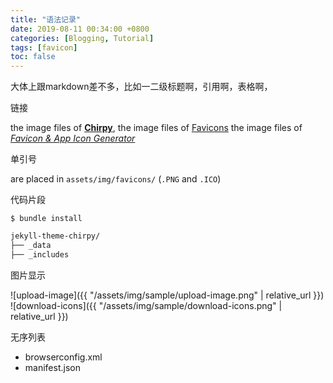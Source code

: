 ```yaml
---
title: "语法记录"
date: 2019-08-11 00:34:00 +0800
categories: [Blogging, Tutorial]
tags: [favicon]
toc: false
---
```


大体上跟markdown差不多，比如一二级标题啊，引用啊，表格啊，

链接

the image files of [**Chirpy**](https://github.com/cotes2020/jekyll-theme-chirpy/), 
the image files of [Favicons](https://www.favicon-generator.org/about/) 
the image files of [*Favicon & App Icon Generator*](https://www.favicon-generator.org/)

单引号

are placed in `assets/img/favicons/`
(`.PNG` and `.ICO`)

代码片段

```terminal / console/ ruby/ shell/ html等等等
$ bundle install
```

```sh
jekyll-theme-chirpy/
├── _data
├── _includes  
```

图片显示

![upload-image]({{ "/assets/img/sample/upload-image.png" | relative_url }})
![download-icons]({{ "/assets/img/sample/download-icons.png" | relative_url }})


无序列表

- browserconfig.xml
- manifest.json
 

